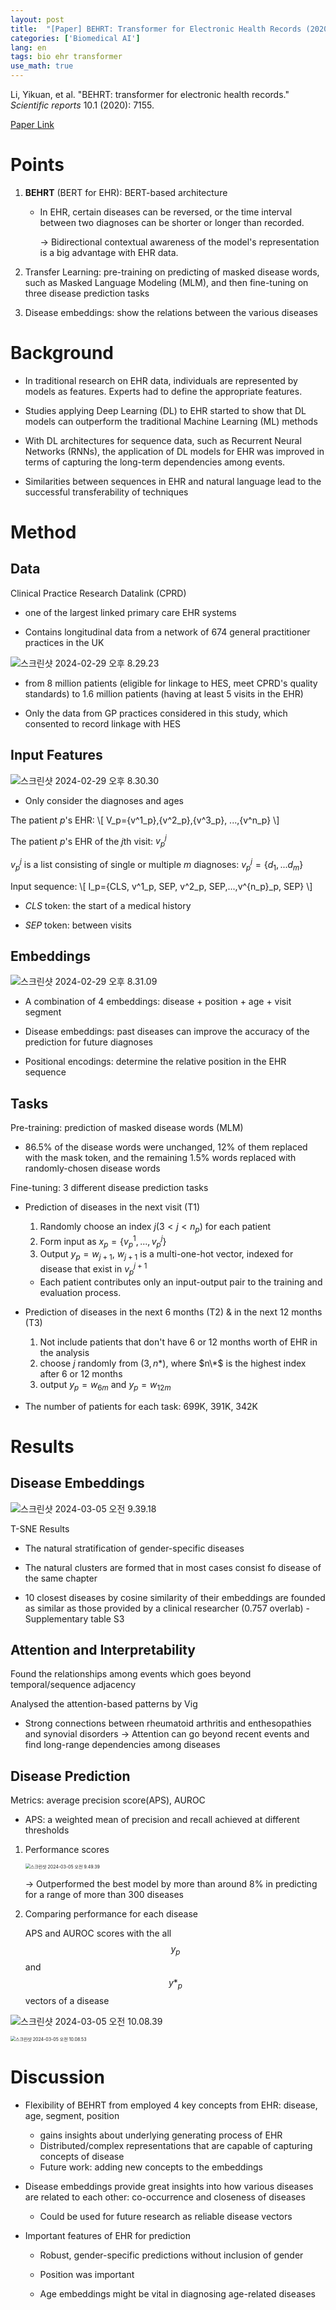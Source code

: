 ```yaml
---
layout: post
title:  "[Paper] BEHRT: Transformer for Electronic Health Records (2020)"
categories: ['Biomedical AI']
lang: en
tags: bio ehr transformer
use_math: true
---
```


Li, Yikuan, et al. "BEHRT: transformer for electronic health records." *Scientific reports* 10.1 (2020): 7155. 

[Paper Link](https://www.nature.com/articles/s41598-020-62922-y)



# Points

1. **BEHRT** (BERT for EHR): BERT-based architecture

   * In EHR, certain diseases can be reversed, or the time interval between two diagnoses can be shorter or longer than recorded.

     &rarr; Bidirectional contextual awareness of the model's representation is a big advantage with EHR data.

2. Transfer Learning: pre-training on predicting of masked disease words, such as Masked Language Modeling (MLM), and then fine-tuning on three disease prediction tasks
3. Disease embeddings: show the relations between the various diseases



# Background

* In traditional research on EHR data, individuals are represented by models as features. Experts had to define the appropriate features. 

* Studies applying Deep Learning (DL) to EHR started to show that DL models can outperform the traditional Machine Learning (ML) methods
* With DL architectures for sequence data, such as Recurrent Neural Networks (RNNs), the application of DL models for EHR was improved in terms of capturing the long-term dependencies among events. 
* Similarities between sequences in EHR and natural language lead to the successful transferability of techniques



# Method

## Data

Clinical Practice Research Datalink (CPRD)

* one of the largest linked primary care EHR systems

* Contains longitudinal data from a network of 674 general practitioner practices in the UK

  

![스크린샷 2024-02-29 오후 8.29.23](https://github.com/alatteaday/alatteaday.github.io/blob/gh-pages/_images/2024-01-22-behrt/1_fig1.png?raw=true)

* from ​8 million patients (eligible for linkage to HES, meet CPRD's quality standards) to 1.6 million patients  (having at least 5 visits in the EHR)

* Only the data from GP practices considered in this study, which consented to record linkage with HES



## Input Features

![스크린샷 2024-02-29 오후 8.30.30](https://github.com/alatteaday/alatteaday.github.io/blob/gh-pages/_images/2024-01-22-behrt/2_fig2.png?raw=true)

* Only consider the diagnoses and ages

  

The patient $p$'s EHR:
\\[
V_p={v^1_p},{v^2_p},{v^3_p}, ...,{v^n_p}
\\]

The patient $p$'s EHR of the $j$th visit: $v^j_p$

$v^j_p$ is a list consisting of single or multiple $m$ diagnoses: $v^j_p=\{d_1, ...d_m\}$



Input sequence:
\\[
I_p=\{CLS, v^1_p, SEP, v^2_p, SEP,...,v^{n_p}_p, SEP\}
\\]

* $CLS$ token: the start of a medical history

* $SEP$ token: between visits

  

## Embeddings

![스크린샷 2024-02-29 오후 8.31.09](https://github.com/alatteaday/alatteaday.github.io/blob/gh-pages/_images/2024-01-22-behrt/3_fig3.png?raw=true)

* A combination of 4 embeddings: disease + position + age + visit segment

* Disease embeddings: past diseases can improve the accuracy of the prediction for future diagnoses

* Positional encodings: determine the relative position in the EHR sequence



## Tasks

Pre-training: prediction of masked disease words (MLM)

* 86.5% of the disease words were unchanged, 12% of them replaced with the mask token, and the remaining 1.5% words replaced with randomly-chosen disease words

Fine-tuning: 3 different disease prediction tasks

* Prediction of diseases in the next visit (T1)

  1. Randomly choose an index $j (3<j<n_p)$ for each patient
  2. Form input as $x_p=\{v^1_p, ..., v^j_p\}$
  3. Output $y_p=w_{j+1}$, $w_{j+1}$ is a multi-one-hot vector, indexed for disease that exist in $v^{j+1}_p$

  * Each patient contributes only an input-output pair to the training and evaluation process. 

* Prediction of diseases in the next 6 months (T2) & in the next 12 months (T3)

  1. Not include patients that don't have 6 or 12 months worth of EHR in the analysis
  2. choose $j$ randomly from $(3, n*)$, where $n\*$ is the highest index after 6 or 12 months
  3. output $y_p=w_{6m}$ and $y_p=w_{12m}$

* The number of patients for each task: 699K, 391K, 342K



# Results

## Disease Embeddings

![스크린샷 2024-03-05 오전 9.39.18](https://github.com/alatteaday/alatteaday.github.io/blob/gh-pages/_images/2024-01-22-behrt/4_fig4.png?raw=true)

T-SNE Results

- The natural stratification of gender-specific diseases

- The natural clusters are formed that in most cases consist fo disease of the same chapter

- 10 closest diseases by cosine similarity of their embeddings are founded as similar as those provided by a clinical researcher (0.757 overlab) - Supplementary table S3

  

## Attention and Interpretability

Found the relationships among events which goes beyond temporal/sequence adjacency

Analysed the attention-based patterns by Vig

* Strong connections between rheumatoid arthritis and enthesopathies and synovial disorders &rarr; Attention can go beyond recent events and find long-range dependencies among diseases

  

## Disease Prediction

Metrics: average precision score(APS), AUROC

* APS: a weighted mean of precision and recall achieved at different thresholds



1. Performance scores

   <img src="https://github.com/alatteaday/alatteaday.github.io/blob/gh-pages/_images/2024-01-22-behrt/5_table1.png?raw=true" alt="스크린샷 2024-03-05 오전 9.49.39" style="zoom: 50%;" />

   &rarr; Outperformed the best model by more than around 8% in predicting for a range of more than 300 diseases

   

2. Comparing performance for each disease

   APS and AUROC scores with the all $$y_p$$ and $$y*_p$$ vectors of a disease 

![스크린샷 2024-03-05 오전 10.08.39](https://github.com/alatteaday/alatteaday.github.io/blob/gh-pages/_images/2024-01-22-behrt/6_fig6.png?raw=true)

<img src="https://github.com/alatteaday/alatteaday.github.io/blob/gh-pages/_images/2024-01-22-behrt/7_table2.png?raw=true" alt="스크린샷 2024-03-05 오전 10.08.53" style="zoom: 50%;" />



# Discussion

* Flexibility of BEHRT from employed 4 key concepts from EHR: disease, age, segment, position
  * gains insights about underlying generating process of EHR
  * Distributed/complex representations that are capable of capturing concepts of disease
  * Future work: adding new concepts to the embeddings


* Disease embeddings provide great insights into how various diseases are related to each other: co-occurrence and closeness of diseases
  * Could be used for future research as reliable disease vectors


* Important features of EHR for prediction

  * Robust, gender-specific predictions without inclusion of gender

  * Position was important

  * Age embeddings might be vital in diagnosing age-related diseases

